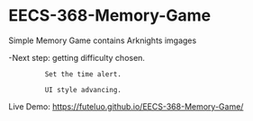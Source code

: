 # EECS-368-Memory-Game
 Simple Memory Game contains Arknights imgages
 
 -Next step: getting difficulty chosen.
             
             Set the time alert.
             
             UI style advancing.

Live Demo: https://futeluo.github.io/EECS-368-Memory-Game/
